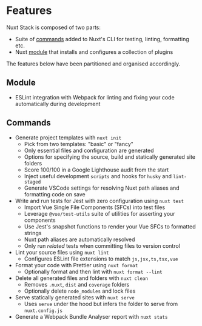 # Features

Nuxt Stack is composed of two parts:

- Suite of [commands](/commands/) added to Nuxt's CLI for testing, linting, formatting etc.
- Nuxt [module](/module/) that installs and configures a collection of plugins

The features below have been partitioned and organised accordingly.

## Module

- ESLint integration with Webpack for linting and fixing your code automatically during development

## Commands

- Generate project templates with `nuxt init`
  - Pick from two templates: "basic" or "fancy"
  - Only essential files and configuration are generated
  - Options for specifying the source, build and statically generated site folders
  - Score 100/100 in a Google Lighthouse audit from the start
  - Inject useful development `scripts` and hooks for `husky` and `lint-staged`
  - Generate VSCode settings for resolving Nuxt path aliases and formatting code on save
- Write and run tests for Jest with zero configuration using `nuxt test`
  - Import Vue Single File Components (SFCs) into test files
  - Leverage `@vue/test-utils` suite of utilities for asserting your components
  - Use Jest's snapshot functions to render your Vue SFCs to formatted strings
  - Nuxt path aliases are automatically resolved
  - Only run _related_ tests when committing files to version control
- Lint your source files using `nuxt lint`
  - Configures ESLint file extensions to match `js,jsx,ts,tsx,vue`
- Format your code with Prettier using `nuxt format`
  - Optionally format and then lint with `nuxt format --lint`
- Delete all generated files and folders with `nuxt clean`
  - Removes `.nuxt`, `dist` and `coverage` folders
  - Optionally delete `node_modules` and lock files
- Serve statically generated sites with `nuxt serve`
  - Uses `serve` under the hood but infers the folder to serve from `nuxt.config.js`
- Generate a Webpack Bundle Analyser report with `nuxt stats`
